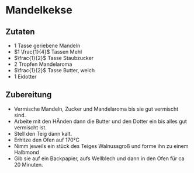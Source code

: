 # Mandelkekse

## Zutaten
- 1 Tasse geriebene Mandeln
- $1 \frac{1}{4}$ Tassen Mehl
- $\frac{1}{2}$ Tasse Staubzucker
- 2 Tropfen Mandelaroma
- $\frac{1}{2}$ Tasse Butter, weich
- 1 Eidotter

## Zubereitung
- Vermische Mandeln, Zucker und Mandelaroma bis sie gut vermischt sind. 
- Arbeite mit den HÄnden dann die Butter und den Dotter ein bis alles gut vermischt ist. 
- Stell den Teig dann kalt.
- Erhitze den Ofen auf 170°C
- Nimm jeweils ein stück des Teiges Walnussgroß und forme ihn zu einem Halbmond
- Gib sie auf ein Backpapier, aufs Wellblech und dann in den Ofen für ca 20 Minuten.